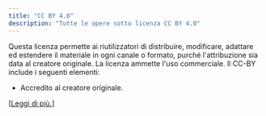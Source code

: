 ```yaml
---
title: "CC BY 4.0"
description: "Tutte le opere sotto licenza CC BY 4.0"
---
```


Questa licenza permette ai riutilizzatori di distribuire, modificare, adattare ed estendere il materiale in ogni canale o formato, purché l'attribuzione sia data al creatore originale. La licenza ammette l'uso commerciale. Il CC-BY include i seguenti elementi:

- Accredito al creatore originale.

[[Leggi di più.](https://creativecommons.org/licenses/by/4.0/)]
